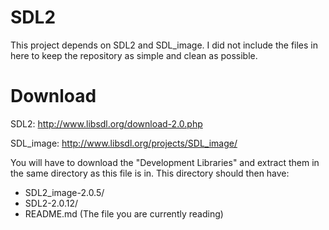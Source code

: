# SDL2
This project depends on SDL2 and SDL_image. I did not include the files in here to keep the repository as simple and clean as possible.

# Download
SDL2:       http://www.libsdl.org/download-2.0.php

SDL_image:  http://www.libsdl.org/projects/SDL_image/

You will have to download the "Development Libraries" and extract them in the same directory as this file is in.
This directory should then have:
- SDL2_image-2.0.5/
- SDL2-2.0.12/
- README.md (The file you are currently reading)